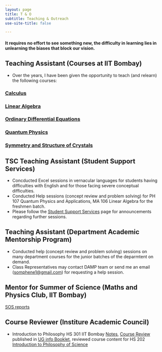 ```yaml
---
layout: page
title: T & O
subtitle: Teaching & Outreach
use-site-title: false

---
```



#### It requires no effort to see something new, the difficulty in learning lies in unlearning the biases that block our vision.

## Teaching Assistant (Courses at IIT Bombay) 
* Over the years, I have been given the opportunity to teach (and relearn) the following courses:
### [Calculus](https://somphene.github.io/teaching/calculus)
### [Linear Algebra](https://somphene.github.io/teaching/linearalgebra)
### [Ordinary Differential Equations](https://somphene.github.io/teaching/odes)
### [Quantum Physics](https://somphene.github.io/teaching/quantumphysics)
### [Symmetry and Structure of Crystals](https://somphene.github.io/teaching/symmetrystructurecrystal)  

## TSC Teaching Assistant (Student Support Services)
* Concducted Excel sessions in vernacular languages for students having difficulties with English and for those facing severe conceptual difficulties.
* Conducted Help sessions (concept review and problem solving) for PH 107 Quantum Physics and Applications, MA 106 Linear Algebra for the freshmen batch.
* Please follow the [Student Support Services](https://www.facebook.com/sss.iitb/) page for announcements regarding further sessions.

## Teaching Assistant (Department Academic Mentorship Program)
* Conducted help (concept review and problem solving) sessions on many department courses for the junior batches of the deparmtent on demand. 
* Class Representatives may contact DAMP team or send me an email (somphene1@gmail.com) for requesting a help session.

## Mentor for Summer of Science (Maths and Physics Club, IIT Bombay)
[SOS reports](https://somphene.github.io/teaching/summer_of_science)

## Course Reviewer (Institure Academic Council)
* Introduction to Philosophy HS 301 IIT Bombay [Notes](https://drive.google.com/file/d/1JXqjRUZjJbbRYPAzOulmf0CJRKYITf86/view?usp=sharing), [Course Review](https://drive.google.com/file/d/1HsXpbGDzxaG6MbGmHio70EyiBQi2knLy/view?usp=sharing) published in [UG info Booklet](https://gymkhana.iitb.ac.in/~ugacademics/Docs/CourseInfo_Booklet.pdf), reviewed course content for HS 202 [Introduction to Philosophy of Science](https://drive.google.com/file/d/1XIBB8aamIRW9M7W35IGIdtmjhcuJzMZJ/view?usp=sharing)


